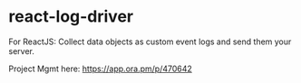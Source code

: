 # react-log-driver
For ReactJS: Collect data objects as custom event logs and send them your server.

Project Mgmt here: https://app.ora.pm/p/470642
